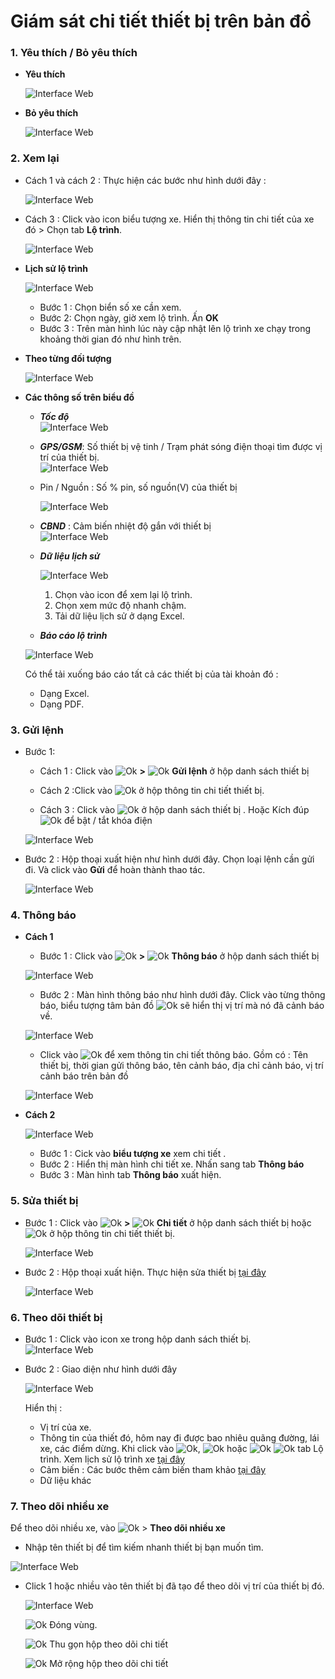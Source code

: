 # Giám sát chi tiết thiết bị trên bản đồ
### 1. Yêu thích / Bỏ yêu thích 

* **Yêu thích**

    <span style="display:block;text-align:left">![Interface Web](/docs/assets/images/web-interface/map/Favourite.png)

* **Bỏ yêu thích**

    <span style="display:block;text-align:left">![Interface Web](/docs/assets/images/web-interface/map/Favourite-2.png)



### 2. Xem lại
- Cách 1 và cách 2 : Thực hiện các bước như hình dưới đây :

    <span style="display:block;text-align:left">![Interface Web](/docs/assets/images/web-interface/map/route-1.png)

- Cách 3 : Click vào icon biểu tượng xe. Hiển thị thông tin chi tiết của xe đó > Chọn tab **Lộ trình**.

    <span style="display:block;text-align:left">![Interface Web](/docs/assets/images/web-interface/map/route-2.png)

 <div id="route">
</div>

* **Lịch sử lộ trình** 

    <span style="display:block;text-align:left">![Interface Web](/docs/assets/images/web-interface/map/route-3.png)

    - Bước 1 : Chọn biển số xe cần xem.
    - Bước 2: Chọn ngày, giờ xem lộ trình. Ấn **OK**
    - Bước 3 : Trên màn hình lúc này cập nhật lên lộ trình xe chạy trong khoảng thời gian đó như hình trên.
* **Theo từng đối tượng** 

    <span style="display:block;text-align:left">![Interface Web](/docs/assets/images/web-interface/map/route-4.png) 

* **Các thông số trên biểu đồ**
    * ***Tốc độ*** 
    <span style="display:block;text-align:left">![Interface Web](/docs/assets/images/web-interface/map/route-5.png) 

    * ***GPS/GSM***:  Số thiết bị vệ tinh / Trạm phát sóng điện thoại  tìm được vị trí của thiết bị.
        <span style="display:block;text-align:left">![Interface Web](/docs/assets/images/web-interface/map/route-GPS-GSM.png) 
    * Pin / Nguồn : Số % pin, số nguồn(V) của thiết bị
    
        <span style="display:block;text-align:left">![Interface Web](/docs/assets/images/web-interface/map/route-PIN.png) 

    * ***CBND*** : Cảm biến nhiệt độ gắn với thiết bị
        <span style="display:block;text-align:left">![Interface Web](/docs/assets/images/web-interface/map/cbnd.png) 

    * ***Dữ liệu lịch sử*** 

        <span style="display:block;text-align:left">![Interface Web](/docs/assets/images/web-interface/map/route-8.png)
    
        1. Chọn vào icon để xem lại lộ trình.
        2. Chọn xem mức độ nhanh chậm.
        3. Tải dữ liệu lịch sử ở dạng Excel.

    * ***Báo cáo lộ trình***

    <span style="display:block;text-align:left">![Interface Web](/docs/assets/images/web-interface/map/report-route.png)

    Có thể tải xuống báo cáo tất cả các thiết bị của tài khoản đó :
    - Dạng Excel.
    - Dạng PDF.

### 3. Gửi lệnh
- Bước 1:  
    - Cách 1 : Click vào <span class="icon-left svg-filter-info">![Ok](/docs/assets/images/web-interface/icon/SVG/ellipsis-v.svg) **>**  <span class="icon-left svg-filter-info">![Ok](/docs/assets/images/web-interface/icon/SVG/terminal.svg) **Gửi lệnh** ở hộp danh sách thiết bị

    - Cách 2 :Click vào  <span class="icon-left svg-filter-info">![Ok](/docs/assets/images/web-interface/icon/SVG/terminal.svg) ở hộp thông tin chi tiết thiết bị.

    - Cách 3 : Click vào <span class="icon-left svg-filter-info">![Ok](/docs/assets/images/web-interface/icon/SVG/power-off.svg) ở hộp danh sách thiết bị . Hoặc  Kích đúp  <span class="icon-left svg-filter-info">![Ok](/docs/assets/images/web-interface/icon/SVG/power-off.svg) để bật / tắt khóa điện
    
    <span style="display:block;text-align:left">![Interface Web](/docs/assets/images/web-interface/map/send-orders.png)  

 - Bước 2 : Hộp thoại xuất hiện như hình dưới đây. Chọn loại lệnh cần gửi đi. Và click vào **Gửi** để hoàn thành thao tác.

    <span style="display:block;text-align:left">![Interface Web](/docs/assets/images/web-interface/map/send-orders-2.png)

### 4. Thông báo

* **Cách 1** 

    - Bước 1 : Click vào <span class="icon-left svg-filter-info">![Ok](/docs/assets/images/web-interface/icon/SVG/ellipsis-v.svg)  **>**  <span class="icon-left svg-filter-info">![Ok](/docs/assets/images/web-interface/icon/SVG/bell.svg) **Thông báo** ở hộp danh sách thiết bị

    <span style="display:block;text-align:left">![Interface Web](/docs/assets/images/web-interface/map/notification-1.png)

    - Bước 2 : Màn hình thông báo như hình dưới đây. Click vào từng thông báo, biểu tượng tâm bản đồ <span class="icon-left svg-filter-circlered">![Ok](/docs/assets/images/web-interface/icon/SVG//plus1.svg) sẽ hiển thị vị trí mà nó đã cảnh báo về.

    <span style="display:block;text-align:left">![Interface Web](/docs/assets/images/web-interface/map/notification-2.png)

    - Click vào <span class="icon-left svg-filter-info">![Ok](/docs/assets/images/web-interface/icon/SVG/info-circle.svg) để xem thông tin chi tiết thông báo. Gồm có : Tên thiết bị, thời gian gửi thông báo, tên cảnh báo, địa chỉ cảnh báo, vị trí cảnh báo trên bản đồ

    <span style="display:block;text-align:left">![Interface Web](/docs/assets/images/web-interface/map/notification-3.png)

* **Cách 2** 

    <span style="display:block;text-align:left">![Interface Web](/docs/assets/images/web-interface/map/notification.png)

    * Bước 1 : Cick vào **biểu tượng xe** xem chi tiết .
    * Bước 2 : Hiển thị màn hình chi tiết xe. Nhấn sang tab **Thông báo** 
    * Bước 3 : Màn hình tab **Thông báo** xuất hiện. 


### 5. Sửa thiết bị   

- Bước 1 : Click vào <span class="icon-left svg-filter-info">![Ok](/docs/assets/images/web-interface/icon/SVG/ellipsis-v.svg)  **>**  <span class="icon-left svg-filter-info">![Ok](/docs/assets/images/web-interface/icon/SVG/file-alt.svg) **Chi tiết** ở hộp danh sách thiết bị
hoặc <span class="icon-left svg-filter-info">![Ok](/docs/assets/images/web-interface/icon/SVG/file-alt.svg) ở hộp thông tin chi tiết thiết bị.

    <span style="display:block;text-align:left">![Interface Web](/docs/assets/images/web-interface/map/edit-1.png) 
- Bước 2 : Hộp thoại xuất hiện. Thực hiện sửa thiết bị [tại đây](vi/modules/web-interface/devices/edit-device/#suathietbi)

    <span style="display:block;text-align:left">![Interface Web](/docs/assets/images/web-interface/map/edit-2.png) 

<div id="suathietbi">

### 6. Theo dõi thiết bị 

- Bước 1 : Click vào icon xe trong hộp danh sách thiết bị.
   <span style="display:block;text-align:left">![Interface Web](/docs/assets/images/web-interface/map/follow-1.png)

- Bước 2 : Giao diện như hình dưới đây

    <span style="display:block;text-align:left">![Interface Web](/docs/assets/images/web-interface/map/notification-4.png)
   
   Hiển thị :
   - Vị trí của xe.
   - Thông tin của thiết đó, hôm nay đi được bao nhiêu quãng đường, lái xe, các điểm dừng.
   Khi click vào  <span class="icon-left svg-filter-info">![Ok](/docs/assets/images/web-interface/icon/SVG/route.svg), <span class="icon-left svg-filter-info">![Ok](/docs/assets/images/web-interface/icon/SVG/stop-circle.svg) hoặc <span class="icon-left svg-filter-info">![Ok](/docs/assets/images/web-interface/icon/SVG/car-alt.svg) <span class="icon-left svg-filter-info">![Ok](/docs/assets/images/web-interface/icon/SVG/long-arrow-alt-right.svg) tab Lộ trình.
    Xem lịch sử lộ trình xe [tại đây](vi/modules/web-interface/tracking/detailed-monitoring/#route)<div id="route">
   - Cảm biến : Các bước thêm cảm biến tham khảo [tại đây](vi/modules/web-interface/devices/edit-device/#cambien) <div id="cambien">
    - Dữ liệu khác

### 7. Theo dõi nhiều xe 

Để theo dõi nhiều xe, vào  <span class="icon-left svg-filter-tick">![Ok](/docs/assets/images/web-interface/icon/SVG/icons8-maintenance.svg) > **Theo dõi nhiều xe**
 
* Nhập tên thiết bị để tìm kiếm nhanh thiết bị bạn muốn tìm.

 <span style="display:block;text-align:left">![Interface Web](/docs/assets/images/web-interface/map/track-vehicle.jpg) 

 * Click 1 hoặc nhiều vào tên thiết bị đã tạo để theo dõi vị trí của thiết bị đó.

    <span style="display:block;text-align:left">![Interface Web](/docs/assets/images/web-interface/map/track-vehicle-2.jpg)

    <span class="icon-left svg-filter-tick">![Ok](/docs/assets/images/web-interface/icon/SVG/times.svg)  Đóng vùng.

    <span class="icon-left svg-filter-company">![Ok](/docs/assets/images/web-interface/icon/SVG/arrow-circle-left.svg) Thu gọn hộp theo dõi chi tiết

    <span class="icon-left svg-filter-company">![Ok](/docs/assets/images/web-interface/icon/SVG/arrow-circle-right.svg) Mở rộng hộp theo dõi chi tiết


